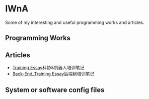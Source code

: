 # IWnA
Some of my interesting and useful programming works and articles.

## Programming Works  

## Articles

+ [Training Essay](Articles/TrainingEssay.md)科协&机器人培训笔记
+ [Back-End_Training Essay](Articles/Back-EndTrainingEssay.md)后端组培训笔记

## System or software config files

